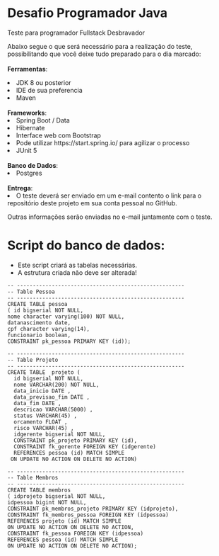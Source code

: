 # Desafio Programador Java
Teste para programador Fullstack Desbravador


Abaixo segue o que será necessário para a realização do teste, possibilitando que você deixe tudo preparado para o dia marcado:
<br/> <br/>
<b>Ferramentas</b>:
<li>JDK 8 ou posterior</li>
<li>IDE de sua preferencia</li> 
<li>Maven</li> 

<br/>
<b>Frameworks</b>:
<li>Spring Boot / Data </li> 
<li>Hibernate </li> 
<li>Interface web com Bootstrap </li> 
<li>Pode utilizar https://start.spring.io/ para agilizar o processo </li>
<li>JUnit 5</li>
<br/>
<b>Banco de Dados</b>:
<li>Postgres</li> 
<br/>
<b>Entrega</b>:
 <li>O teste deverá ser enviado em um e-mail contento o link para o repositório deste projeto em sua conta pessoal no GitHub.</li>
 
Outras informações serão enviadas no e-mail juntamente com o teste.

# Script do banco de dados:

* Este script criará as tabelas necessárias.
* A estrutura criada não deve ser alterada!

`-- -----------------------------------------------------`<br/>
`-- Table Pessoa`<br/>
`-- -----------------------------------------------------`<br/>
`CREATE TABLE pessoa`<br/>
`( id bigserial NOT NULL,`<br/>
`nome character varying(100) NOT NULL,`<br/>
`datanascimento date,`<br/>
`cpf character varying(14),`<br/>
`funcionario boolean,`<br/>
`CONSTRAINT pk_pessoa PRIMARY KEY (id));`<br/>


`-- -----------------------------------------------------`<br/>
`-- Table Projeto`<br/>
`-- -----------------------------------------------------`<br/>
`CREATE TABLE  projeto (`<br/>
`  id bigserial NOT NULL,`<br/>
`  nome VARCHAR(200) NOT NULL,`<br/>
`  data_inicio DATE ,`<br/>
`  data_previsao_fim DATE ,`<br/>
`  data_fim DATE ,`<br/>
`  descricao VARCHAR(5000) ,`<br/>
`  status VARCHAR(45) ,`<br/>
`  orcamento FLOAT ,`<br/>
`  risco VARCHAR(45) ,`<br/>
`  idgerente bigserial NOT NULL,`<br/>
`  CONSTRAINT pk_projeto PRIMARY KEY (id),`<br/>
`  CONSTRAINT fk_gerente FOREIGN KEY (idgerente)`<br/>
`  REFERENCES pessoa (id) MATCH SIMPLE`<br/>
`  ON UPDATE NO ACTION ON DELETE NO ACTION) `<br/>


`-- -----------------------------------------------------`<br/>
`-- Table Membros`<br/>
`-- -----------------------------------------------------`<br/>
`CREATE TABLE membros`<br/>
`( idprojeto bigserial NOT NULL, `<br/>
`idpessoa bigint NOT NULL,  `<br/>
`CONSTRAINT pk_membros_projeto PRIMARY KEY (idprojeto),`<br/>
`CONSTRAINT fk_membros_pessoa FOREIGN KEY (idpessoa)`<br/>
`REFERENCES projeto (id) MATCH SIMPLE`<br/>
`ON UPDATE NO ACTION ON DELETE NO ACTION,`<br/>
`CONSTRAINT fk_pessoa FOREIGN KEY (idpessoa)`<br/>
`REFERENCES pessoa (id) MATCH SIMPLE`<br/>
`ON UPDATE NO ACTION ON DELETE NO ACTION);`<br/>

